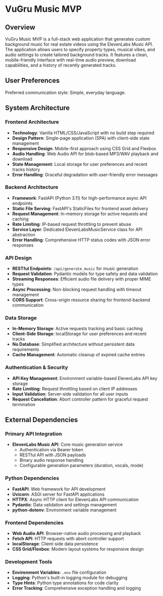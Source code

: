 # VuGru Music MVP

## Overview

VuGru Music MVP is a full-stack web application that generates custom background music for real estate videos using the ElevenLabs Music API. The application allows users to specify property types, musical vibes, and audio settings to create tailored background tracks. It features a clean, mobile-friendly interface with real-time audio preview, download capabilities, and a history of recently generated tracks.

## User Preferences

Preferred communication style: Simple, everyday language.

## System Architecture

### Frontend Architecture
- **Technology**: Vanilla HTML/CSS/JavaScript with no build step required
- **Design Pattern**: Single-page application (SPA) with client-side state management
- **Responsive Design**: Mobile-first approach using CSS Grid and Flexbox
- **Audio Handling**: Web Audio API for blob-based MP3/WAV playback and download
- **State Management**: Local storage for user preferences and recent tracks history
- **Error Handling**: Graceful degradation with user-friendly error messages

### Backend Architecture
- **Framework**: FastAPI (Python 3.11) for high-performance async API endpoints
- **Static File Serving**: FastAPI's StaticFiles for frontend asset delivery
- **Request Management**: In-memory storage for active requests and caching
- **Rate Limiting**: IP-based request throttling to prevent abuse
- **Service Layer**: Dedicated ElevenLabsMusicService class for API abstraction
- **Error Handling**: Comprehensive HTTP status codes with JSON error responses

### API Design
- **RESTful Endpoints**: `/api/generate_music` for music generation
- **Request Validation**: Pydantic models for type safety and data validation
- **Streaming Responses**: Efficient audio file delivery with proper MIME types
- **Async Processing**: Non-blocking request handling with timeout management
- **CORS Support**: Cross-origin resource sharing for frontend-backend communication

### Data Storage
- **In-Memory Storage**: Active requests tracking and basic caching
- **Client-Side Storage**: localStorage for user preferences and recent tracks
- **No Database**: Simplified architecture without persistent data requirements
- **Cache Management**: Automatic cleanup of expired cache entries

### Authentication & Security
- **API Key Management**: Environment variable-based ElevenLabs API key storage
- **Rate Limiting**: Request throttling based on client IP addresses
- **Input Validation**: Server-side validation for all user inputs
- **Request Cancellation**: Abort controller pattern for graceful request termination

## External Dependencies

### Primary API Integration
- **ElevenLabs Music API**: Core music generation service
  - Authentication via Bearer token
  - RESTful API with JSON payloads
  - Binary audio response handling
  - Configurable generation parameters (duration, vocals, mode)

### Python Dependencies
- **FastAPI**: Web framework for API development
- **Uvicorn**: ASGI server for FastAPI applications
- **HTTPX**: Async HTTP client for ElevenLabs API communication
- **Pydantic**: Data validation and settings management
- **python-dotenv**: Environment variable management

### Frontend Dependencies
- **Web Audio API**: Browser-native audio processing and playback
- **Fetch API**: HTTP requests with abort controller support
- **localStorage**: Client-side data persistence
- **CSS Grid/Flexbox**: Modern layout systems for responsive design

### Development Tools
- **Environment Variables**: `.env` file configuration
- **Logging**: Python's built-in logging module for debugging
- **Type Hints**: Python type annotations for code clarity
- **Error Tracking**: Comprehensive exception handling and logging